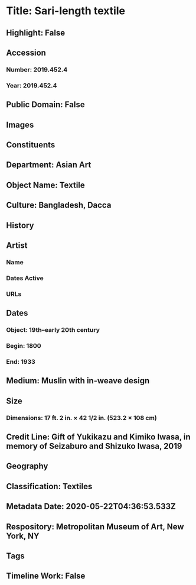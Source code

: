 # Title: Sari-length textile
## Highlight: False
## Accession
### Number: 2019.452.4
### Year: 2019.452.4
## Public Domain: False
## Images
## Constituents
## Department: Asian Art
## Object Name: Textile
## Culture: Bangladesh, Dacca
## History
## Artist
### Name
### Dates Active
### URLs
## Dates
### Object: 19th–early 20th century
### Begin: 1800
### End: 1933
## Medium: Muslin with in-weave design
## Size
### Dimensions: 17 ft. 2 in. × 42 1/2 in. (523.2 × 108 cm)
## Credit Line: Gift of Yukikazu and Kimiko Iwasa, in memory of Seizaburo and Shizuko Iwasa, 2019
## Geography
## Classification: Textiles
## Metadata Date: 2020-05-22T04:36:53.533Z
## Respository: Metropolitan Museum of Art, New York, NY
## Tags
## Timeline Work: False